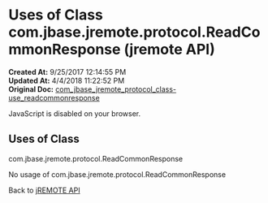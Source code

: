 # Uses of Class com.jbase.jremote.protocol.ReadCommonResponse (jremote API)

**Created At:** 9/25/2017 12:14:55 PM  
**Updated At:** 4/4/2018 11:22:52 PM  
**Original Doc:** [com_jbase_jremote_protocol_class-use_readcommonresponse](https://docs.jbase.com/39271-class-use/com_jbase_jremote_protocol_class-use_readcommonresponse)  

<!--<br>    try {<br>        if (location.href.indexOf('is-external=true') == -1) {<br>            parent.document.title="Uses of Class com.jbase.jremote.protocol.ReadCommonResponse (jremote   API)";<br>        }<br>    }<br>    catch(err) {<br>    }<br>//-->
JavaScript is disabled on your browser.



<!--<br>  allClassesLink = document.getElementById("allclasses\_navbar\_top");<br>  if(window==top) {<br>    allClassesLink.style.display = "block";<br>  }<br>  else {<br>    allClassesLink.style.display = "none";<br>  }<br>  //-->

## Uses of Class
com.jbase.jremote.protocol.ReadCommonResponse

No usage of com.jbase.jremote.protocol.ReadCommonResponse

Back to [jREMOTE API](com_jbase_jremote_package-summary)
